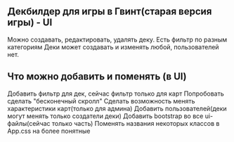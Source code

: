 ## Декбилдер для игры в Гвинт(старая версия игры) - UI

Можно создавать, редактировать, удалять деку. 
Есть фильтр по разным категориям
Деки может создавать и изменять любой, пользователей нет.


## Что можно добавить и поменять (в UI)

Добавить фильтр для дек, сейчас фильтр только для карт
Попробовать сделать "бесконечный скролл"
Сделать возможность менять характеристики карт(только для админа)
Добавить пользователей(деки могут менять только создатели деки)
Добавить bootstrap во все ui-файлы(сейчас только часть)
Поменять названия некоторых классов в App.css на более понятные
